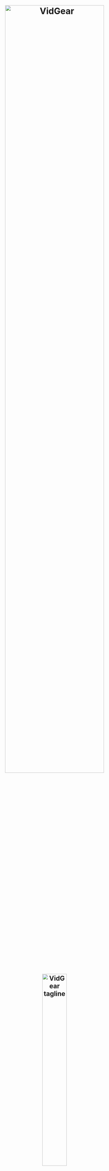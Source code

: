 <!--
===============================================
vidgear library source-code is deployed under the Apache 2.0 License:

Copyright (c) 2019-2020 Abhishek Thakur(@abhiTronix) <abhi.una12@gmail.com>

Licensed under the Apache License, Version 2.0 (the "License");
you may not use this file except in compliance with the License.
You may obtain a copy of the License at

   http://www.apache.org/licenses/LICENSE-2.0

Unless required by applicable law or agreed to in writing, software
distributed under the License is distributed on an "AS IS" BASIS,
WITHOUT WARRANTIES OR CONDITIONS OF ANY KIND, either express or implied.
See the License for the specific language governing permissions and
limitations under the License.
===============================================
-->

<h1 align="center">
  <img src="docs/overrides/assets/images/vidgear.png" alt="VidGear" title="Logo designed by Abhishek Thakur(@abhiTronix), under CC-BY-NC-SA 4.0 License" width="80%"/>
</h1>
<h2 align="center">
  <img src="docs/overrides/assets/images/tagline.svg" alt="VidGear tagline" width="40%"/>
</h2>

<div align="center">

[Releases][release]&nbsp;&nbsp;&nbsp;|&nbsp;&nbsp;&nbsp;[Gears][gears]&nbsp;&nbsp;&nbsp;|&nbsp;&nbsp;&nbsp;[Documentation][docs]&nbsp;&nbsp;&nbsp;|&nbsp;&nbsp;&nbsp;[Installation][installation]&nbsp;&nbsp;&nbsp;|&nbsp;&nbsp;&nbsp;[License](#license)

[![Build Status][travis-cli]][travis] [![Codecov branch][codecov]][code] [![Build Status][appveyor]][app]

[![Glitter chat][gitter-bagde]][gitter] [![PyPi version][pypi-badge]][pypi] [![Twitter][twitter-badge]][twitter-intent]

[![Code Style][black-badge]][black]

</div>

&nbsp;

VidGear is a **High-Performance Video Processing Python Library** that provides an easy-to-use, highly extensible, **Multi-Threaded + Asyncio Framework** on top of many state-of-the-art specialized libraries like *[OpenCV][opencv], [FFmpeg][ffmpeg], [ZeroMQ][zmq], [picamera][picamera], [starlette][starlette], [streamlink][streamlink], [pafy][pafy], [pyscreenshot][pyscreenshot] and [python-mss][mss]* at its backend, and enable us to flexibly exploit their internal parameters and methods, while silently delivering robust error-handling and unparalleled real-time performance.

VidGear primarily focuses on simplicity, and thereby lets programmers and software developers to easily integrate and perform Complex Video Processing Tasks, in just a few lines of code.

&nbsp;

The following **functional block diagram** clearly depicts the generalized functioning of VidGear APIs:

<p align="center">
  <img src="docs/overrides/assets/images/gears_fbd.png" alt="@Vidgear Functional Block Diagram" />
</p>

&nbsp;

# Table of Contents

* [**TL;DR**](#tldr)
* [**Getting Started**](#getting-started)
* [**Gears: What are these?**](#gears-what-are-these)
  * [**CamGear**](#camgear)
  * [**PiGear**](#pigear)
  * [**VideoGear**](#videogear)
  * [**ScreenGear**](#screengear)
  * [**WriteGear**](#writegear)
  * [**StreamGear**](#streamgear)
  * [**NetGear**](#netgear)
  * [**WebGear**](#webgear)
  * [**NetGear_Async**](#netgear_async)
* [**Documentation**](#documentation)
* [**Community Channel**](#community-channel)
* [**Contributions & Support**](#contributions--support)
  * [**Support**](#support)
  * [**Contributors**](#contributors)
* [**Citation**](#citation)
* [**Copyright**](#copyright)


&nbsp;

&nbsp;



# TL;DR
  
#### What is vidgear?

> *"VidGear is a High-Performance Framework that provides an one-stop **Video-Processing** solution for building complex real-time media applications in python."*

#### What does it do?

> *"VidGear can read, write, process, send & receive video files/frames/streams from/to various devices in real-time."*

#### What is its purpose?

> *"Write Less and Accomplish More"* — **VidGear's Motto**

> *"Built with simplicity in mind, VidGear lets programmers and software developers to easily integrate and perform **Complex Video-Processing Tasks** in their existing or newer applications in just a [few lines of code][switch_from_cv]. Beneficial for both, if you're new to programming with Python language or already a pro at it."*

&nbsp;

&nbsp;

## Getting Started

If this is your first time using VidGear, head straight to the [Installation ➶][installation] to install VidGear.

Once you have VidGear installed, **Checkout its Well-Documented Function-Specific [Gears ➶][gears]** 

Also, if you're already familiar with [OpenCV][opencv] library, then see [Switching from OpenCV Library ➶][switch_from_cv]

Or, if you're just getting started with OpenCV, then see [here ➶](https://abhitronix.github.io/vidgear/help/general_faqs/#im-new-to-python-programming-or-its-usage-in-computer-vision-how-to-use-vidgear-in-my-projects)

&nbsp;

&nbsp;


## Gears: What are these?

> **VidGear is built with multiple APIs a.k.a [Gears][gears], each with some unique functionality.**

Each API is designed exclusively to handle/control/process different data-specific & device-specific video streams, network streams, and media encoders/decoders. These APIs provides the user an easy-to-use, dynamic, extensible, and exposed Multi-Threaded + Asyncio optimized internal layer above state-of-the-art libraries to work with, while silently delivering robust error-handling. 

**These Gears can be classified as follows:**

**A. Video-Capture Gears:**

  * [**CamGear:**](#camgear) Multi-Threaded API targeting various IP-USB-Cameras/Network-Streams/Streaming-Sites-URLs.
  * [**PiGear:**](#pigear) Multi-Threaded API targeting various Raspberry-Pi Camera Modules.
  * [**ScreenGear:**](#screengear) Multi-Threaded API targeting ultra-fast Screencasting.    
  * [**VideoGear:**](#videogear) Common Video-Capture API with internal [Video Stabilizer](https://abhitronix.github.io/vidgear/gears/stabilizer/overview/) wrapper.

**B. Video-Writer Gears:**

  * [**WriteGear:**](#writegear) Handles Lossless Video-Writer for file/stream/frames Encoding and Compression.

**C. Streaming Gears:**

  * [**StreamGear**](#streamgear): Handles Transcoding of High-Quality, Dynamic & Adaptive Streaming Formats.

  * **Asynchronous I/O Streaming Gear:**

    * [**WebGear:**](#webgear) ASGI Video-Server that broadcasts Live Video-Frames to any web-browser on the network.

**D. Network Gears:**

  * [**NetGear:**](#netgear) Handles High-Performance Video-Frames & Data Transfer between interconnecting systems over the network.

  * **Asynchronous I/O Network Gear:**

    * [**NetGear_Async:**](#netgear_async) Immensely Memory-Efficient Asyncio Video-Frames Network Messaging Framework.


&nbsp;

&nbsp;


## CamGear

<p align="center">
  <img src="docs/overrides/assets/images/camgear.png" alt="CamGear Functional Block Diagram" width="45%"/>
</p>

> *CamGear can grab ultra-fast frames from a diverse range of file-formats/devices/streams, which includes almost any IP-USB Cameras, multimedia video file-formats ([_upto 4k tested_][test-4k]), various network stream protocols such as `http(s), rtp, rstp, rtmp, mms, etc.`, and GStreamer's pipelines, plus direct support for live video streaming sites like YouTube, Twitch, LiveStream, Dailymotion etc.*

CamGear implements a flexible, high-level, multi-threaded framework around OpenCV's [VideoCapture class][opencv-vc] with access almost all of its available parameters. CamGear also employs [streamlink][streamlink] for [piping live videos][piping-live-videos] from various streaming services and also utilizies [pafy][pafy] with [youtube-dl][youtube-dl] at its backend for [YouTube pipelining][youtube-doc]. Furthermore, its framework relies exclusively on [**Threaded Queue mode**][TQM-doc] for ultra-fast, error-free, and synchronized video-frame handling.

### CamGear API Guide:

[**>>> Usage Guide**][camgear-doc]

&nbsp;

&nbsp;


## VideoGear

> *VideoGear API provides a special internal wrapper around VidGear's exclusive [**Video Stabilizer**][stablizer-doc] class.*

VideoGear also acts as a Common Video-Capture API that provides internal access for both [CamGear](#camgear) and [PiGear](#pigear) APIs and their parameters with an exclusive `enablePiCamera` boolean flag.

VideoGear is ideal when you need to switch to different video sources without changing your code much. Also, it enables easy stabilization for various video-streams _(real-time or not)_  with minimum effort and writing way fewer lines of code.


**Below is a snapshot of a VideoGear Stabilizer in action  (_See its detailed usage [here][stablizer-doc-ex]_):**

<p align="center">
  <img src="https://github.com/abhiTronix/Imbakup/raw/master/Images/stabilizer.gif" alt="VideoGear Stabilizer in action!"/>
  <br>
  <sub><i>Original Video Courtesy <a href="http://liushuaicheng.org/SIGGRAPH2013/database.html" title="opensourced video samples database">@SIGGRAPH2013</a></i></sub>
</p>

**Code to generate above result:**

```python
# import required libraries
from vidgear.gears import VideoGear
import numpy as np
import cv2

# open any valid video stream with stabilization enabled(`stabilize = True`)
stream_stab = VideoGear(source="test.mp4", stabilize=True).start()

# open same stream without stabilization for comparison
stream_org = VideoGear(source="test.mp4").start()

# loop over
while True:

    # read stabilized frames
    frame_stab = stream_stab.read()

    # check for stabilized frame if Nonetype
    if frame_stab is None:
        break

    # read un-stabilized frame
    frame_org = stream_org.read()

    # concatenate both frames
    output_frame = np.concatenate((frame_org, frame_stab), axis=1)

    # put text over concatenated frame
    cv2.putText(
        output_frame,
        "Before",
        (10, output_frame.shape[0] - 10),
        cv2.FONT_HERSHEY_SIMPLEX,
        0.6,
        (0, 255, 0),
        2,
    )
    cv2.putText(
        output_frame,
        "After",
        (output_frame.shape[1] // 2 + 10, output_frame.shape[0] - 10),
        cv2.FONT_HERSHEY_SIMPLEX,
        0.6,
        (0, 255, 0),
        2,
    )

    # Show output window
    cv2.imshow("Stabilized Frame", output_frame)

    # check for 'q' key if pressed
    key = cv2.waitKey(1) & 0xFF
    if key == ord("q"):
        break

# close output window
cv2.destroyAllWindows()

# safely close both video streams
stream_org.stop()
stream_stab.stop()
```

### VideoGear API Guide:

[**>>> Usage Guide**][videogear-doc]

&nbsp;

&nbsp;


## PiGear

<p align="center">
  <img src="docs/overrides/assets/images/picam2.webp" alt="PiGear" width="50%" />
</p>

> *PiGear is similar to CamGear but made to support various Raspberry Pi Camera Modules *(such as [OmniVision OV5647 Camera Module][OV5647-picam] and [Sony IMX219 Camera Module][IMX219-picam])*.*

PiGear provides a flexible multi-threaded framework around complete [picamera](https://picamera.readthedocs.io/en/release-1.13/index.html) python library, and provide us the ability to exploit almost all of its parameters like `brightness, saturation, sensor_mode, iso, exposure, etc.` effortlessly. Furthermore, PiGear also supports multiple camera modules, such as in the case of Raspberry-Pi Compute Module IO boards.

Best of all, PiGear contains **Threaded Internal Timer** - that silently keeps active track of any frozen-threads/hardware-failures and exit safely, if any does occur. That means that if you're running PiGear API in your script and someone accidentally pulls the Camera-Module cable out, instead of going into possible kernel panic, API will exit safely to save resources.


**Code to open picamera stream with variable parameters in PiGear API:**

```python
# import required libraries
from vidgear.gears import PiGear
import cv2

# add various Picamera tweak parameters to dictionary
options = {
    "hflip": True,
    "exposure_mode": "auto",
    "iso": 800,
    "exposure_compensation": 15,
    "awb_mode": "horizon",
    "sensor_mode": 0,
}

# open pi video stream with defined parameters
stream = PiGear(resolution=(640, 480), framerate=60, logging=True, **options).start()

# loop over
while True:

    # read frames from stream
    frame = stream.read()

    # check for frame if Nonetype
    if frame is None:
        break

    # {do something with the frame here}

    # Show output window
    cv2.imshow("Output Frame", frame)

    # check for 'q' key if pressed
    key = cv2.waitKey(1) & 0xFF
    if key == ord("q"):
        break

# close output window
cv2.destroyAllWindows()

# safely close video stream
stream.stop()

```
### PiGear API Guide:

[**>>> Usage Guide**][pigear-doc]

&nbsp;

&nbsp;


## ScreenGear

> *ScreenGear is designed exclusively for ultra-fast Screencasting, which means it can grab frames from your monitor in real-time, either by defining an area on the computer screen or full-screen, at the expense of inconsiderable latency. ScreenGear also seamlessly support frame capturing from multiple monitors as well as supports multiple backends.*

ScreenGear implements a multi-threaded wrapper around [**pyscreenshot**][pyscreenshot] & [**python-mss**][mss] python library API and also supports an easy and flexible direct internal parameter manipulation. 

**Below is a snapshot of a ScreenGear API in action:**

<p align="center">
  <img src="docs/overrides/assets/gifs/screengear.gif" alt="ScreenGear in action!"/>
</p>

**Code to generate the above results:**

```python
# import required libraries
from vidgear.gears import ScreenGear
import cv2

# open video stream with default parameters
stream = ScreenGear().start()

# loop over
while True:

    # read frames from stream
    frame = stream.read()

    # check for frame if Nonetype
    if frame is None:
        break

    # {do something with the frame here}

    # Show output window
    cv2.imshow("Output Frame", frame)

    # check for 'q' key if pressed
    key = cv2.waitKey(1) & 0xFF
    if key == ord("q"):
        break

# close output window
cv2.destroyAllWindows()

# safely close video stream
stream.stop()
```

### ScreenGear API Guide:

[**>>> Usage Guide**][screengear-doc]


&nbsp;

&nbsp;



## WriteGear

<p align="center">
  <img src="docs/overrides/assets/images/writegear.png" alt="WriteGear Functional Block Diagram" width="70%" />
</p>

> *WriteGear handles various powerful Video-Writer Tools that provide us the freedom to do almost anything imaginable with multimedia data.*

WriteGear API provides a complete, flexible, and robust wrapper around [**FFmpeg**][ffmpeg], a leading multimedia framework. WriteGear can process real-time frames into a lossless compressed video-file with any suitable specification _(such as`bitrate, codec, framerate, resolution, subtitles,  etc.`)_. It is powerful enough to perform complex tasks such as [Live-Streaming][live-stream] _(such as for Twitch)_ and [Multiplexing Video-Audio][live-audio-doc] with real-time frames in way fewer lines of code. 

Best of all, WriteGear grants users the complete freedom to play with any FFmpeg parameter with its exclusive **Custom Commands function** _(see this [doc][custom-command-doc])_ without relying on any third-party API.

In addition to this, WriteGear also provides flexible access to [**OpenCV's VideoWriter API**][opencv-writer] tools for video-frames encoding without compression.

**WriteGear primarily operates in the following two modes:**

  * **Compression Mode:** In this mode, WriteGear utilizes powerful [**FFmpeg**][ffmpeg] inbuilt encoders to encode lossless multimedia files. This mode provides us the ability to exploit almost any parameter available within FFmpeg, effortlessly and flexibly, and while doing that it robustly handles all errors/warnings quietly. **You can find more about this mode [here ➶][cm-writegear-doc]**

  * **Non-Compression Mode:**  In this mode, WriteGear utilizes basic [**OpenCV's inbuilt VideoWriter API**][opencv-vw] tools. This mode also supports all parameters manipulation available within VideoWriter API, but it lacks the ability to manipulate encoding parameters and other important features like video compression, audio encoding, etc. **You can learn about this mode [here ➶][ncm-writegear-doc]**

### WriteGear API Guide:

[**>>> Usage Guide**][writegear-doc]

&nbsp;

&nbsp;


## StreamGear

<p align="center">
  <img src="docs/overrides/assets/images/streamgear_flow.webp" alt="NetGear API" width=80%/>
</p>


> *StreamGear automates transcoding workflow for generating Ultra-Low Latency, High-Quality, Dynamic & Adaptive Streaming Formats (such as MPEG-DASH) in just few lines of python code.*

StreamGear provides a standalone, highly extensible, and flexible wrapper around [**FFmpeg**][ffmpeg] multimedia framework for generating chunked-encoded media segments of the content.

SteamGear easily transcodes source videos/audio files & real-time video-frames and breaks them into a sequence of multiple smaller chunks/segments of fixed length. These segments make it possible to stream videos at different quality levels _(different bitrates or spatial resolutions)_ and can be switched in the middle of a video from one quality level to another – if bandwidth permits – on a per-segment basis. A user can serve these segments on a web server that makes it easier to download them through HTTP standard-compliant GET requests.

SteamGear also creates a Manifest file _(such as MPD in-case of DASH)_ besides segments that describe these segment information _(timing, URL, media characteristics like video resolution and bit rates)_ and is provided to the client before the streaming session.

SteamGear currently only supports [**MPEG-DASH**](https://www.encoding.com/mpeg-dash/) _(Dynamic Adaptive Streaming over HTTP, ISO/IEC 23009-1)_ but other adaptive streaming technologies such as Apple HLS, Microsoft Smooth Streaming will be added soon.

**StreamGear primarily works in two Independent Modes for transcoding which serves different purposes:**

  * **Single-Source Mode:** In this mode, StreamGear transcodes entire video/audio file _(as opposed to frames by frame)_ into a sequence of multiple smaller chunks/segments for streaming. This mode works exceptionally well, when you're transcoding lossless long-duration videos(with audio) for streaming and required no extra efforts or interruptions. But on the downside, the provided source cannot be changed or manipulated before sending onto FFmpeg Pipeline for processing.  This mode can be easily activated by assigning suitable video path as input to `-video_source` attribute, during StreamGear initialization. ***Learn more about this mode [here ➶][ss-mode-doc]***

  * **Real-time Frames Mode:** When no valid input is received on `-video_source` attribute, StreamGear API activates this mode where it directly transcodes video-frames _(as opposed to a entire file)_, into a sequence of multiple smaller chunks/segments for streaming. In this mode, StreamGear supports real-time [`numpy.ndarray`](https://numpy.org/doc/1.18/reference/generated/numpy.ndarray.html#numpy-ndarray) frames, and process them over FFmpeg pipeline. But on the downside, audio has to added manually _(as separate source)_ for streams. ***Learn more about this mode [here ➶][rtf-mode-doc]***


### StreamGear API Guide:

[**>>> Usage Guide**][streamgear-doc]

&nbsp;

&nbsp;

## NetGear

<p align="center">
  <img src="docs/overrides/assets/images/netgear.png" alt="NetGear API" width=65%/>
</p>

> *NetGear is exclusively designed to transfer video-frames & data synchronously between interconnecting systems over the network in real-time.*

NetGear implements a high-level wrapper around [**PyZmQ**][pyzmq] python library that contains python bindings for [**ZeroMQ**][zmq] - a high-performance asynchronous distributed messaging library.

NetGear seamlessly supports [**Bidirectional data transmission**][netgear_bidata_doc] along with video-frames between receiver(client) and sender(server). 

NetGear can also robustly handle [**Multiple Server-Systems**][netgear_multi_server_doc] and [**Multiple Client-Systems**][netgear_multi_client_doc] and at once, thereby providing access to a seamless exchange of video-frames & data between multiple devices across the network at the same time.

NetGear supports real-time [**Frame Compression capabilities**][netgear_compression_doc] for optimizing performance while sending the frames directly over the network by automatic encoding/decoding in real-time. 

For security, NetGear implements easy access to ZeroMQ's powerful, smart & secure Security Layers that enable [**Strong encryption on data**][netgear_security_doc] and unbreakable authentication between the Server and the Client with the help of custom certificates/keys.

**NetGear as of now seamlessly supports three ZeroMQ messaging patterns:**

* [**`zmq.PAIR`**][zmq-pair] _(ZMQ Pair Pattern)_ 
* [**`zmq.REQ/zmq.REP`**][zmq-req-rep] _(ZMQ Request/Reply Pattern)_
* [**`zmq.PUB/zmq.SUB`**][zmq-pub-sub] _(ZMQ Publish/Subscribe Pattern)_

Whereas supported protocol are: `tcp` and `ipc`.

### NetGear API Guide:

[**>>> Usage Guide**][netgear-doc]

&nbsp;

&nbsp;


## WebGear

> *WebGear is a powerful [ASGI](https://asgi.readthedocs.io/en/latest/) Video-Broadcaster API ideal for transmitting video-frames from a single source to multiple recipients via the browser.*

WebGear API provides a highly extensible and flexible async wrapper around [**Starlette**][starlette]'s ASGI application and provides easy access to its complete framework. WebGear can flexibly interact with Starlette's ecosystem of shared middleware, mountable applications, [Response classes](https://www.starlette.io/responses/), [Routing tables](https://www.starlette.io/routing/), [Static Files](https://www.starlette.io/staticfiles/), [Templating engine(with Jinja2)](https://www.starlette.io/templates/), etc. 

In layman's terms, WebGear acts as a powerful **Video Broadcaster** that transmits live video-frames to any web-browser in the network. Additionally, WebGear API also provides a special internal wrapper around [VideoGear](#videogear), which itself provides internal access to both [CamGear](#camgear) and [PiGear](#pigear) APIs, thereby granting it exclusive power of broadcasting frames from any incoming stream.

**Below is a snapshot of a WebGear Video Server in action on the Mozilla Firefox browser:**

<p align="center">
  <img src="docs/overrides/assets/gifs/webgear.gif" alt="WebGear in action!" width="70%" />
  <br>
  <sub><i>WebGear Video Server at <a href="http://localhost:8000/" title="default address">http://localhost:8000/</a> address.</i></sub>
</p>

**Code to generate the above result:**

```python
# import required libraries
import uvicorn
from vidgear.gears.asyncio import WebGear

# various performance tweaks
options = {
    "frame_size_reduction": 40,
    "frame_jpeg_quality": 80,
    "frame_jpeg_optimize": True,
    "frame_jpeg_progressive": False,
}

# initialize WebGear app
web = WebGear(source="foo.mp4", logging=True, **options)

# run this app on Uvicorn server at address http://localhost:8000/
uvicorn.run(web(), host="localhost", port=8000)

# close app safely
web.shutdown()
```

### WebGear API Guide:

[**>>> Usage Guide**][webgear-doc]


&nbsp;

&nbsp;

## NetGear_Async 

<p align="center">
  <img src="docs/overrides/assets/images/zmq_asyncio.png" alt="WebGear in action!" width="70%"/>
</p>
.

> _NetGear_Async can generate the same performance as [NetGear API](#netgear) at about one-third the memory consumption, and also provide complete server-client handling with various options to use variable protocols/patterns similar to NetGear, but it doesn't support any of [NetGear's Exclusive Modes][netgear-exm] yet._

NetGear_Async is built on [`zmq.asyncio`][asyncio-zmq], and powered by a high-performance asyncio event loop called [**`uvloop`**][uvloop] to achieve unmatchable high-speed and lag-free video streaming over the network with minimal resource constraints. NetGear_Async can transfer thousands of frames in just a few seconds without causing any significant load on your system. 

NetGear_Async provides complete server-client handling and options to use variable protocols/patterns similar to [NetGear API](#netgear) but doesn't support any [NetGear Exclusive modes][netgear-exm] yet. Furthermore, NetGear_Async allows us to define our custom Server as source to manipulate frames easily before sending them across the network(see this [doc][netgear_Async-cs] example).

NetGear_Async as of now supports [all four ZeroMQ messaging patterns](#attributes-and-parameters-wrench):
* [**`zmq.PAIR`**][zmq-pair] _(ZMQ Pair Pattern)_ 
* [**`zmq.REQ/zmq.REP`**][zmq-req-rep] _(ZMQ Request/Reply Pattern)_
* [**`zmq.PUB/zmq.SUB`**][zmq-pub-sub] _(ZMQ Publish/Subscribe Pattern)_ 
* [**`zmq.PUSH/zmq.PULL`**][zmq-pull-push] _(ZMQ Push/Pull Pattern)_

Whereas supported protocol are: `tcp` and `ipc`.

### NetGear_Async API Guide:

[**>>> Usage Guide**][netgear_async-doc]

&nbsp;

&nbsp;


# Documentation

The complete documentation for all VidGear APIs can be found in the link below:

* [**Documentation - English**][docs]


&nbsp;

&nbsp;

# Contributions & Support

Contributions are welcome. We'd love to have your contributions to VidGear to fix bugs or to implement new features!  

Please see our **[Contribution Guidelines](contributing.md)** for more details.

### Support

<img src="docs/overrides/assets/images/help_us.png" alt="PiGear" width="50%" />

Donations help keep VidGear development alive. Small contributions can make a huge difference.

[![ko-fi][kofi-badge]][kofi]

### Contributors

<a href="https://github.com/abhiTronix/vidgear/graphs/contributors">
  <img src="https://contributors-img.web.app/image?repo=abhiTronix/vidgear" />
</a>


&nbsp;

&nbsp;


# Community Channel

If you've come up with some new idea, or looking for the fastest way troubleshoot your problems, then *join our [Gitter community channel ➶][gitter]*


&nbsp;

&nbsp;



# Citation

Here is a Bibtex entry you can use to cite this project in a publication:


```BibTeX
@misc{vidgear,
    author = {Abhishek Thakur},
    title = {vidgear},
    howpublished = {\url{https://github.com/abhiTronix/vidgear}},
    year = {2019-2020}
  }
```

&nbsp;

&nbsp;


# Copyright

**Copyright © abhiTronix 2019-2020**

This library is released under the **[Apache 2.0 License][license]**.




<!--
Badges
-->

[appveyor]:https://img.shields.io/appveyor/ci/abhitronix/vidgear.svg?style=for-the-badge&logo=appveyor
[codecov]:https://img.shields.io/codecov/c/github/abhiTronix/vidgear/testing?style=for-the-badge&logo=codecov
[travis-cli]:https://img.shields.io/travis/com/abhiTronix/vidgear/testing?logo=travis&style=for-the-badge
[prs-badge]:https://img.shields.io/badge/PRs-welcome-brightgreen.svg?style=for-the-badge&logo=data:image/png;base64,iVBORw0KGgoAAAANSUhEUgAAACAAAAAgCAYAAABzenr0AAABC0lEQVRYhdWVPQoCMRCFX6HY2ghaiZUXsLW0EDyBrbWtN/EUHsHTWFnYyCL4gxibVZZlZzKTnWz0QZpk5r0vIdkF/kBPAMOKeddE+CQPKoc5Yt5cTjBMdQSwDQToWgBJAn3jmhqgltapAV6E6b5U17MGGAUaUj07TficMfIBZDV6vxowBm1BP9WbSQE4o5h9IjPJmy73TEPDDxVmoZdQrQ5jRhly9Q8tgMUXkIIWn0oG4GYQfAXQzz1PGoCiQndM7b4RgJay/h7zBLT3hASgoKjamQJMreKf0gfuAGyYtXEIAKcL/Dss15iq6ohXghozLYiAMxPuACwtIT4yeQUxAaLrZwAoqGRKGk7qDSYTfYQ8LuYnAAAAAElFTkSuQmCC
[twitter-badge]:https://img.shields.io/badge/Tweet-Now-blue.svg?style=for-the-badge&logo=twitter
[pypi-badge]:https://img.shields.io/pypi/v/vidgear.svg?style=for-the-badge&logo=pypi
[gitter-bagde]:https://img.shields.io/badge/Chat-Gitter-blue.svg?style=for-the-badge&logo=gitter
[Coffee-badge]:https://abhitronix.github.io/img/vidgear/orange_img.png
[kofi-badge]:https://www.ko-fi.com/img/githubbutton_sm.svg
[black-badge]:https://img.shields.io/badge/code%20style-black-000000.svg?style=for-the-badge&logo=github


<!--
Internal URLs
-->

[release]:https://github.com/abhiTronix/vidgear/releases/latest
[pypi]:https://pypi.org/project/vidgear/
[gitter]:https://gitter.im/vidgear/community?utm_source=badge&utm_medium=badge&utm_campaign=pr-badge
[twitter-intent]:https://twitter.com/intent/tweet?url=https%3A%2F%2Fabhitronix.github.io%2Fvidgear&via%20%40abhi_una12&text=Checkout%20VidGear%20-%20A%20High-Performance%20Video-Processing%20Python%20Framework.&hashtags=vidgear%20%23videoprocessing%20%23python%20%23threaded%20%23asyncio
[coffee]:https://www.buymeacoffee.com/2twOXFvlA
[kofi]: https://ko-fi.com/W7W8WTYO
[license]:https://github.com/abhiTronix/vidgear/blob/master/LICENSE
[travis]:https://travis-ci.com/github/abhiTronix/vidgear
[app]:https://ci.appveyor.com/project/abhiTronix/vidgear
[code]:https://codecov.io/gh/abhiTronix/vidgear

[test-4k]:https://github.com/abhiTronix/vidgear/blob/e0843720202b0921d1c26e2ce5b11fadefbec892/vidgear/tests/benchmark_tests/test_benchmark_playback.py#L65
[bs_script_dataset]:https://github.com/abhiTronix/vidgear/blob/testing/scripts/bash/prepare_dataset.sh

[faq]:https://abhitronix.github.io/vidgear/help/get_help/#frequently-asked-questions
[doc-vidgear-purpose]:https://abhitronix.github.io/vidgear/help/motivation/#why-is-vidgear-a-thing
[live-stream]:https://abhitronix.github.io/vidgear/gears/writegear/compression/usage/#using-compression-mode-for-streaming-urls
[live-audio-doc]:https://abhitronix.github.io/vidgear/gears/writegear/compression/usage/#using-compression-mode-with-live-audio-input
[piping-live-videos]:https://abhitronix.github.io/vidgear/gears/camgear/usage/#using-camgear-with-streaming-websites
[ffmpeg-doc]:https://abhitronix.github.io/vidgear/gears/writegear/compression/advanced/ffmpeg_install/
[youtube-doc]:https://abhitronix.github.io/vidgear/gears/camgear/usage/#using-camgear-with-youtube-videos
[TQM-doc]:https://abhitronix.github.io/vidgear/bonus/TQM/#threaded-queue-mode
[camgear-doc]:https://abhitronix.github.io/vidgear/gears/camgear/overview/
[stablizer-doc]:https://abhitronix.github.io/vidgear/gears/stabilizer/overview/
[stablizer-doc-ex]:https://abhitronix.github.io/vidgear/gears/videogear/usage/#using-videogear-with-video-stabilizer-backend
[videogear-doc]:https://abhitronix.github.io/vidgear/gears/videogear/overview/
[pigear-doc]:https://abhitronix.github.io/vidgear/gears/pigear/overview/
[cm-writegear-doc]:https://abhitronix.github.io/vidgear/gears/writegear/compression/overview/
[ncm-writegear-doc]:https://abhitronix.github.io/vidgear/gears/writegear/non_compression/overview/
[screengear-doc]:https://abhitronix.github.io/vidgear/gears/screengear/overview/
[streamgear-doc]:https://abhitronix.github.io/vidgear/gears/streamgear/overview/
[writegear-doc]:https://abhitronix.github.io/vidgear/gears/writegear/introduction/
[netgear-doc]:https://abhitronix.github.io/vidgear/gears/netgear/overview/
[webgear-doc]:https://abhitronix.github.io/vidgear/gears/webgear/overview/
[netgear_async-doc]:https://abhitronix.github.io/vidgear/gears/netgear_async/overview/
[drop35]:https://github.com/abhiTronix/vidgear/issues/99
[custom-command-doc]:https://abhitronix.github.io/vidgear/gears/writegear/compression/advanced/cciw/
[advanced-webgear-doc]:https://abhitronix.github.io/vidgear/gears/webgear/advanced/
[netgear_bidata_doc]:https://abhitronix.github.io/vidgear/gears/netgear/advanced/bidirectional_mode/
[netgear_compression_doc]:https://abhitronix.github.io/vidgear/gears/netgear/advanced/compression/
[netgear_security_doc]:https://abhitronix.github.io/vidgear/gears/netgear/advanced/secure_mode/
[netgear_multi_server_doc]:https://abhitronix.github.io/vidgear/gears/netgear/advanced/multi_server/
[netgear_multi_client_doc]:https://abhitronix.github.io/vidgear/gears/netgear/advanced/multi_client/
[netgear-exm]: https://abhitronix.github.io/vidgear/gears/netgear/overview/#modes-of-operation
[stabilize_webgear_doc]:https://abhitronix.github.io/vidgear/gears/webgear/advanced/#using-webgear-with-real-time-video-stabilization-enabled
[netgear_Async-cs]: https://abhitronix.github.io/vidgear/gears/netgear_async/usage/#using-netgear_async-with-a-custom-sourceopencv
[installation]:https://abhitronix.github.io/vidgear/installation/
[gears]:https://abhitronix.github.io/vidgear/gears
[switch_from_cv]:https://abhitronix.github.io/vidgear/switch_from_cv/
[ss-mode-doc]: https://abhitronix.github.io/vidgear/gears/streamgear/usage/#a-single-source-mode
[rtf-mode-doc]: https://abhitronix.github.io/vidgear/gears/streamgear/usage/#b-real-time-frames-mode
[docs]: https://abhitronix.github.io/vidgear

<!--
External URLs
-->
[asyncio-zmq]:https://pyzmq.readthedocs.io/en/latest/api/zmq.asyncio.html
[uvloop]: https://github.com/MagicStack/uvloop
[streamlink]:https://streamlink.github.io/
[youtube-dl]:https://youtube-dl.org/
[pyscreenshot]:https://github.com/ponty/pyscreenshot
[uvloop-ns]: https://github.com/MagicStack/uvloop/issues/14
[ffmpeg]:https://www.ffmpeg.org/
[flake8]: https://flake8.pycqa.org/en/latest/
[black]: https://github.com/psf/black
[pytest]:https://docs.pytest.org/en/latest/
[opencv-writer]:https://docs.opencv.org/master/dd/d9e/classcv_1_1VideoWriter.html#ad59c61d8881ba2b2da22cff5487465b5
[OpenCV-windows]:https://www.learnopencv.com/install-opencv3-on-windows/
[OpenCV-linux]:https://www.pyimagesearch.com/2018/05/28/ubuntu-18-04-how-to-install-opencv/
[OpenCV-pi]:https://www.pyimagesearch.com/2018/09/26/install-opencv-4-on-your-raspberry-pi/
[starlette]:https://www.starlette.io/
[uvicorn]:http://www.uvicorn.org/
[daphne]:https://github.com/django/daphne/
[hypercorn]:https://pgjones.gitlab.io/hypercorn/
[prs]:http://makeapullrequest.com
[opencv]:https://github.com/opencv/opencv
[picamera]:https://github.com/waveform80/picamera
[pafy]:https://github.com/mps-youtube/pafy
[pyzmq]:https://github.com/zeromq/pyzmq
[zmq]:https://zeromq.org/
[mss]:https://github.com/BoboTiG/python-mss
[pip]:https://pip.pypa.io/en/stable/installing/
[opencv-vc]:https://docs.opencv.org/master/d8/dfe/classcv_1_1VideoCapture.html#a57c0e81e83e60f36c83027dc2a188e80
[OV5647-picam]:https://github.com/techyian/MMALSharp/doc/OmniVision-OV5647-Camera-Module
[IMX219-picam]:https://github.com/techyian/MMALSharp/doc/Sony-IMX219-Camera-Module
[opencv-vw]:https://docs.opencv.org/3.4/d8/dfe/classcv_1_1VideoCapture.html
[yt-dl]:https://github.com/ytdl-org/youtube-dl/
[numpy]:https://github.com/numpy/numpy
[zmq-pair]:https://learning-0mq-with-pyzmq.readthedocs.io/en/latest/pyzmq/patterns/pair.html
[zmq-req-rep]:https://learning-0mq-with-pyzmq.readthedocs.io/en/latest/pyzmq/patterns/client_server.html
[zmq-pub-sub]:https://learning-0mq-with-pyzmq.readthedocs.io/en/latest/pyzmq/patterns/pubsub.html
[zmq-pull-push]: https://learning-0mq-with-pyzmq.readthedocs.io/en/latest/pyzmq/patterns/pushpull.html#push-pull
[picamera-setting]:https://picamera.readthedocs.io/en/release-1.13/quickstart.html